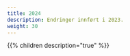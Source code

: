 ```yaml
---
title: 2024
description: Endringer innført i 2023.
weight: 30 
---
```


{{% children description="true" %}}
